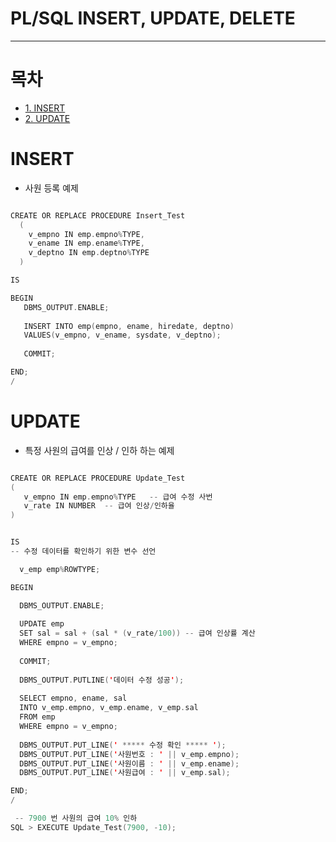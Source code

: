 # PL/SQL INSERT, UPDATE, DELETE

<hr/>

# 목차
* [1. INSERT ](#INSERT)
* [2. UPDATE ](#UPDATE)




# INSERT

- 사원 등록 예제

```swift

CREATE OR REPLACE PROCEDURE Insert_Test
  (
    v_empno IN emp.empno%TYPE,
    v_ename IN emp.ename%TYPE,
    v_deptno IN emp.deptno%TYPE
  )

IS

BEGIN
   DBMS_OUTPUT.ENABLE;
   
   INSERT INTO emp(empno, ename, hiredate, deptno)
   VALUES(v_empno, v_ename, sysdate, v_deptno);
   
   COMMIT;

END;
/

```




# UPDATE

- 특정 사원의 급여를 인상 / 인하 하는 예제 

```swift

CREATE OR REPLACE PROCEDURE Update_Test
(
   v_empno IN emp.empno%TYPE   -- 급여 수정 사번
   v_rate IN NUMBER  -- 급여 인상/인하율
)


IS
-- 수정 데이터를 확인하기 위한 변수 선언

  v_emp emp%ROWTYPE;

BEGIN

  DBMS_OUTPUT.ENABLE;
  
  UPDATE emp
  SET sal = sal + (sal * (v_rate/100)) -- 급여 인상률 계산
  WHERE empno = v_empno;
  
  COMMIT;
  
  DBMS_OUTPUT.PUTLINE('데이터 수정 성공');
  
  SELECT empno, ename, sal
  INTO v_emp.empno, v_emp.ename, v_emp.sal
  FROM emp
  WHERE empno = v_empno;
  
  DBMS_OUTPUT.PUT_LINE(' ***** 수정 확인 ***** ');
  DBMS_OUTPUT.PUT_LINE('사원번호 : ' || v_emp.empno);
  DBMS_OUTPUT.PUT_LINE('사원이름 : ' || v_emp.ename);
  DBMS_OUTPUT.PUT_LINE('사원급여 : ' || v_emp.sal);

END;
/

 -- 7900 번 사원의 급여 10% 인하
SQL > EXECUTE Update_Test(7900, -10);

```
